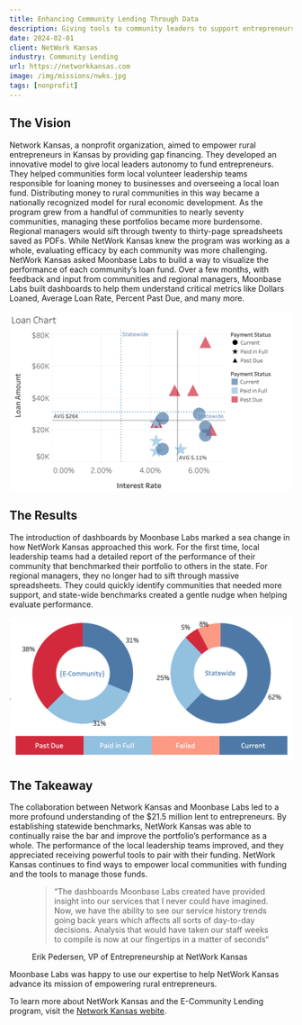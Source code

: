 ```yaml
---
title: Enhancing Community Lending Through Data
description: Giving tools to community leaders to support entrepreneurs.
date: 2024-02-01
client: NetWork Kansas
industry: Community Lending
url: https://networkkansas.com
image: /img/missions/nwks.jpg
tags: [nonprofit]
---
```


## The Vision
Network Kansas, a nonprofit organization, aimed to empower rural entrepreneurs in Kansas by providing gap financing. They developed an innovative model to give local leaders autonomy to fund entrepreneurs. They helped communities form local volunteer leadership teams responsible for loaning money to businesses and overseeing a local loan fund.
Distributing money to rural communities in this way became a nationally recognized model for rural economic development. As the program grew from a handful of communities to nearly seventy communities, managing these portfolios became more burdensome. Regional managers would sift through twenty to thirty-page spreadsheets saved as PDFs. While NetWork Kansas knew the program was working as a whole, evaluating efficacy by each community was more challenging. NetWork Kansas asked Moonbase Labs to build a way to visualize the performance of each community’s loan fund.
Over a few months, with feedback and input from communities and regional managers, Moonbase Labs built dashboards to help them understand critical metrics like Dollars Loaned, Average Loan Rate, Percent Past Due, and many more.

![Scatterplot of loans compared to state benchmarks](/img/missions/nwks-chart.png)

## The Results
The introduction of dashboards by Moonbase Labs marked a sea change in how NetWork Kansas approached this work. For the first time, local leadership teams had a detailed report of the performance of their community that benchmarked their portfolio to others in the state. For regional managers, they no longer had to sift through massive spreadsheets. They could quickly identify communities that needed more support, and state-wide benchmarks created a gentle nudge when helping evaluate performance.

![Donut charts comparing loan status between a community and a state benchmark](/img/missions/nwks-donut.png)

## The Takeaway
The collaboration between Network Kansas and Moonbase Labs led to a more profound understanding of the $21.5 million lent to entrepreneurs. By establishing statewide benchmarks, NetWork Kansas was able to continually raise the bar and improve the portfolio’s performance as a whole. The performance of the local leadership teams improved, and they appreciated receiving powerful tools to pair with their funding. NetWork Kansas continues to find ways to empower local communities with funding and the tools to manage those funds.

<figure>
  <blockquote>
    “The dashboards Moonbase Labs created have provided insight into our services that I never could have imagined. Now, we have the ability to see our service history trends going back years which affects all sorts of day-to-day decisions. Analysis that would have taken our staff weeks to compile is now at our fingertips in a matter of seconds“
  </blockquote>
  <figcaption>Erik Pedersen, VP of Entrepreneurship at NetWork Kansas</figcaption>
</figure>

Moonbase Labs was happy to use our expertise to help NetWork Kansas advance its mission of empowering rural entrepreneurs.

To learn more about NetWork Kansas and the E-Community Lending program, visit the [Network Kansas webite](https://networkkansas.com).
